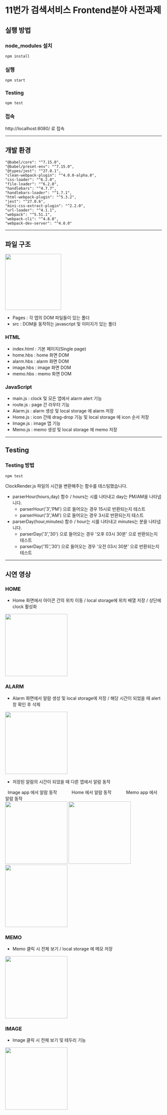 # 11번가 검색서비스 Frontend분야 사전과제

## 실행 방법
### node_modules 설치
`npm install`
### 실행
`npm start`
### Testing
`npm test`
### 접속
http://localhost:8080/ 로 접속
<hr/>

## 개발 환경
    "@babel/core": "^7.15.0",
    "@babel/preset-env": "^7.15.0",
    "@types/jest": "^27.0.1",
    "clean-webpack-plugin": "^4.0.0-alpha.0",
    "css-loader": "^6.2.0",
    "file-loader": "^6.2.0",
    "handlebars": "^4.7.7",
    "handlebars-loader": "^1.7.1",
    "html-webpack-plugin": "^5.3.2",
    "jest": "^27.0.6",
    "mini-css-extract-plugin": "^2.2.0",
    "url-loader": "^4.1.1",
    "webpack": "^5.51.1",
    "webpack-cli": "^4.8.0",
    "webpack-dev-server": "^4.0.0"
<hr/>

## 파일 구조
<img src="https://user-images.githubusercontent.com/59257758/130381295-5c7a01cd-e3f7-492c-9afe-3c03c20655ba.png" width="180px">

- Pages : 각 앱의 DOM 파일들이 있는 폴더
- src : DOM을 동작하는 javascript 및 이미지가 있는 폴더

### HTML
- index.html : 기본 페이지(Single page)
- home.hbs : home 화면 DOM
- alarm.hbs : alarm 화면 DOM
- image.hbs : image 화면 DOM
- memo.hbs : memo 화면 DOM

### JavaScript
- main.js : clock 및 모든 앱에서 alarm alert 기능
- route.js : page 간 라우터 기능
- Alarm.js : alarm 생성 및 local storage 에 alarm 저장
- Home.js : icon 간에 drag-drop 기능 및 local storage 에 icon 순서 저장
- Image.js : image 앱 기능
- Memo.js : memo 생성 및 local storage 에 memo 저장
<hr/>

## Testing
### Testing 방법
`npm test`

ClockRender.js 파일의 시간을 변환해주는 함수를 테스팅했습니다.
- parserHour(hours,day) 함수 / hours는 시를 나타내고 day는 PM/AM을 나타냅니다.
    - parserHour('3','PM') 으로 들어오는 경우 15시로 반환되는지 테스트
    - parserHour('3','AM') 으로 들어오는 경우 3시로 반환되는지 테스트
- parserDay(hour,minutes) 함수 / hour는 시를 나타내고 minutes는 분을 나타냅니다. 
    - parserDay('3','30') 으로 들어오는 경우 '오후 03시 30분' 으로 반환되는지 테스트
    - parserDay('15','30') 으로 들어오는 경우 '오전 03시 30분' 으로 반환되는지 테스트
<hr/>

## 시연 영상
### HOME
  - Home 화면에서 아이콘 간의 위치 이동 / local storage에 위치 배열 저장 / 상단에 clock 활성화
  <img width = "200px" src="https://user-images.githubusercontent.com/59257758/130382083-78242d0e-1732-48b9-9527-ac3f6f690980.gif">
  
### ALARM
  - Alarm 화면에서 알람 생성 및 local storage에 저장 / 해당 시간이 되었을 때 alert창 확인 후 삭제
  <img width = "200px" src="https://user-images.githubusercontent.com/59257758/130382115-c2e63cfd-4dec-42bd-88c6-f566f1f98725.gif">
  
  - 저장된 알람의 시간이 되었을 때 다른 앱에서 알람 동작
  
  <div style={flex-direction:"row";}>
  &nbsp;&nbsp;Image app 에서 알람 동작&nbsp;&nbsp;&nbsp;&nbsp;&nbsp;&nbsp;&nbsp;
  &nbsp;&nbsp;&nbsp;&nbsp;Home 에서 알람 동작&nbsp;&nbsp;&nbsp;&nbsp;&nbsp;&nbsp;&nbsp;
  &nbsp;&nbsp;&nbsp;&nbsp;Memo app 에서 알람 동작<br/>
    <img width = "200px" src="https://user-images.githubusercontent.com/59257758/130382128-dfeede58-59ec-4ab4-b4be-3c1146e59e17.gif"> 
    <img width = "200px" src="https://user-images.githubusercontent.com/59257758/130382542-55038cdd-ed9b-4fbc-883a-9fa0a51e3076.gif">
    <img width = "200px" src= "https://user-images.githubusercontent.com/59257758/130383607-0c891cff-0a2a-4eb5-8c7e-b9f26eb3cc95.gif">
  
  </div>
  
### MEMO
  - Memo 클릭 시 전체 보기 / local storage 에 메모 저장
  <img width = "200px" src="https://user-images.githubusercontent.com/59257758/130383103-0fc82e90-5f4c-4ccb-b05a-288364c762f5.gif">
  
### IMAGE
  - Image 클릭 시 전체 보기 및 테두리 기능
  <img width = "200px" src="https://user-images.githubusercontent.com/59257758/130383389-f3767f80-746c-4108-b688-0520d512be59.gif">
